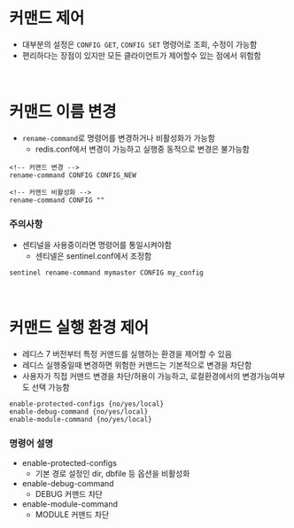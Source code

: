 # 커맨드 제어

- 대부분의 설정은 `CONFIG GET`, `CONFIG SET` 명령어로 조회, 수정이 가능함
- 편리하다는 장점이 있지만 모든 클라이언트가 제어할수 있는 점에서 위험함

<br/>

# 커맨드 이름 변경

- `rename-command`로 명령어를 변경하거나 비활성화가 가능함
  - redis.conf에서 변경이 가능하고 실행중 동적으로 변경은 불가능함

```
<!-- 커맨드 변경 -->
rename-command CONFIG CONFIG_NEW

<!-- 커맨드 비활성화 -->
rename-command CONFIG ""
```

### 주의사항

- 센티널을 사용중이라면 명령어를 통일시켜야함
  - 센티넬은 sentinel.conf에서 조정함

```
sentinel rename-command mymaster CONFIG my_config
```

<br/>

# 커맨드 실행 환경 제어

- 레디스 7 버전부터 특정 커맨드를 실행하는 환경을 제어할 수 있음
- 레디스 실행중일때 변경하면 위험한 커맨드는 기본적으로 변경을 차단함
- 사용자가 직접 커맨드 변경을 차단/허용이 가능하고, 로컬환경에서의 변경가능여부도 선택 가능함

```
enable-protected-configs {no/yes/local}
enable-debug-command {no/yes/local}
enable-module-command {no/yes/local}
```

### 명령어 설명

- enable-protected-configs
  - 기본 경로 설정인 dir, dbfile 등 옵션을 비활성화
- enable-debug-command
  - DEBUG 커맨드 차단
- enable-module-command
  - MODULE 커맨드 차단

<br/>
